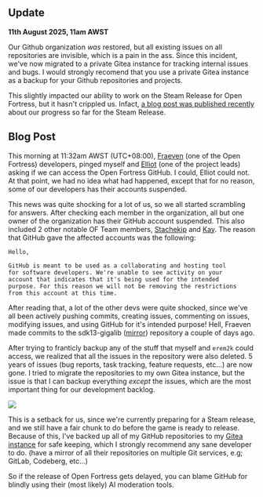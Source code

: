 
## Update

**11th August 2025, 11am AWST**

Our Github organization *was* restored, but all existing issues on all repositories are invisible, which is a pain in the ass. Since this incident, we've now migrated to a private Gitea instance for tracking internal issues and bugs. I would strongly recomend that you use a private Gitea instance as a backup for your Github repositories and projects.

This slightly impacted our ability to work on the Steam Release for Open Fortress, but it hasn't crippled us. Infact, [a blog post was published recently](https://steamcommunity.com/gid/103582791475086610/announcements/detail/515216422280888824) about our progress so far for the Steam Release.

## Blog Post

This morning at 11:32am AWST (UTC+08:00), [Fraeven](https://bsky.app/profile/fraeven.dev) (one of the Open Fortress) developers, pinged myself and [Elliot](https://bsky.app/profile/elliotskeleton.bsky.social) (one of the project leads) asking if we can access the Open Fortress GitHub. I could, Elliot could not. At that point, we had no idea what had happened, except that for no reason, some of our developers has their accounts suspended.

This news was quite shocking for a lot of us, so we all started scrambling for answers. After checking each member in the organization, all but one owner of the organization has their GitHub account suspended. This also included 2 other notable OF Team members, [Stachekip](https://bsky.app/profile/stachekip.bsky.social) and [Kay](https://bsky.app/profile/kaydemonlp.bsky.social). The reason that GitHub gave the affected accounts was the following:

```text
Hello,

GitHub is meant to be used as a collaborating and hosting tool 
for software developers. We're unable to see activity on your 
account that indicates that it's being used for the intended 
purpose. For this reason we will not be removing the restrictions 
from this account at this time.
```

After reading that, a lot of the other devs were quite shocked, since we've all been actively pushing commits, creating issues, commenting on issues, modifying issues, and using GitHub for it's intended purpose! Hell, Fraeven made commits to the sdk13-gigalib ([mirror](https://git.redfur.cloud/openfortress/sdk13-gigalib)) repository a couple of days ago.

After trying to franticly backup any of the stuff that myself and `erem2k` could access, we realized that all the issues in the repository were also deleted. 5 years of issues (bug reports, task tracking, feature requests, etc...) are now gone. I tried to migrate the repositories to my own Gitea instance, but the issue is that I can backup everything *except* the issues, which are the most important thing for our development backlog.

<a href="https://share.kate.pet/d/b6qUIK0V" target="_blank"><img class="allow-image-filtering" src="https://share.kate.pet/f/b6qUIK0V"/></a>

This is a setback for us, since we're currently preparing for a Steam release, and we still have a fair chunk to do before the game is ready to release. Because of this, I've backed up all of my GitHub repositories to my [Gitea instance](https://git.redfur.cloud/kate) for safe keeping, which I strongly recommend any sane developer to do. (have a mirror of all their repositories on multiple Git services, e.g; GitLab, Codeberg, etc...)

So if the release of Open Fortress gets delayed, you can blame GitHub for blindly using their (most likely) AI moderation tools.
